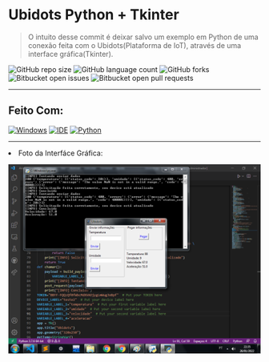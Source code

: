 # Ubidots Python + Tkinter

>  O intuito desse commit é deixar salvo um exemplo em Python de uma conexão feita com o Ubidots(Plataforma de IoT), através de uma interface gráfica(Tkinter).

![GitHub repo size](https://img.shields.io/github/repo-size/KauaMB2/Python-Ubidots?style=for-the-badge)
![GitHub language count](https://img.shields.io/github/languages/count/KauaMB2/Python-Ubidots?style=for-the-badge)
![GitHub forks](https://img.shields.io/github/forks/KauaMB2/Python-Ubidots?style=for-the-badge)
![Bitbucket open issues](https://img.shields.io/bitbucket/issues/KauaMB2/Python-Ubidots?style=for-the-badge)
![Bitbucket open pull requests](https://img.shields.io/bitbucket/pr-raw/KauaMB2/Python-Ubidots?style=for-the-badge)
<hr>

## Feito Com:
[![Windows](https://img.shields.io/badge/Windows-0078D6?style=for-the-badge&logo=windows&logoColor=white)](https://www.microsoft.com/pt-br/windows/get-windows-10)
[![IDE](https://img.shields.io/badge/Visual_studio_code-0078D4?style=for-the-badge&logo=visual%20studio%20code&logoColor=white)](https://code.visualstudio.com/)
[![Python](https://img.shields.io/badge/python-1572B6?style=for-the-badge&logo=python&logoColor=white)](https://developer.mozilla.org/pt-BR/docs/Web/CSS)
<hr>
<li> Foto da Interfáce Gráfica:

<img src="img\imgInterface.png" class="img"></a>

